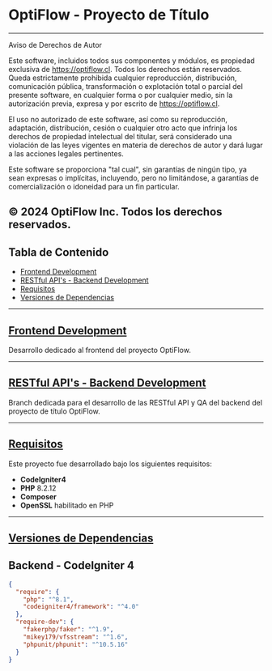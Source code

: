 # OptiFlow - Proyecto de Título
---
Aviso de Derechos de Autor

Este software, incluidos todos sus componentes y módulos, es propiedad exclusiva de https://optiflow.cl. Todos los derechos están reservados. Queda estrictamente prohibida cualquier reproducción, distribución, comunicación pública, transformación o explotación total o parcial del presente software, en cualquier forma o por cualquier medio, sin la autorización previa, expresa y por escrito de https://optiflow.cl.

El uso no autorizado de este software, así como su reproducción, adaptación, distribución, cesión o cualquier otro acto que infrinja los derechos de propiedad intelectual del titular, será considerado una violación de las leyes vigentes en materia de derechos de autor y dará lugar a las acciones legales pertinentes.

Este software se proporciona "tal cual", sin garantías de ningún tipo, ya sean expresas o implícitas, incluyendo, pero no limitándose, a garantías de comercialización o idoneidad para un fin particular.

© 2024 OptiFlow Inc. Todos los derechos reservados.
---
## Tabla de Contenido
- [Frontend Development](#frontend-development)
- [RESTful API's - Backend Development](#restful-apis-backend-development)
- [Requisitos](#requisitos)
- [Versiones de Dependencias](#versiones-de-dependencias)

---

## [Frontend Development](https://github.com/ze3ck/capstone/tree/frontend-qa)

Desarrollo dedicado al frontend del proyecto OptiFlow.

---

## [RESTful API's - Backend Development](https://github.com/ze3ck/capstone/tree/backend-qa)

Branch dedicada para el desarrollo de las RESTful API y QA del backend del proyecto de título OptiFlow.

---

## [Requisitos](#requisitos)

Este proyecto fue desarrollado bajo los siguientes requisitos:

- **CodeIgniter4**
- **PHP** 8.2.12
- **Composer**
- **OpenSSL** habilitado en PHP

---

## [Versiones de Dependencias](#versiones-de-dependencias)

## Backend - CodeIgniter 4

```json
{
  "require": {
    "php": "^8.1",
    "codeigniter4/framework": "^4.0"
  },
  "require-dev": {
    "fakerphp/faker": "^1.9",
    "mikey179/vfsstream": "^1.6",
    "phpunit/phpunit": "^10.5.16"
  }
}
